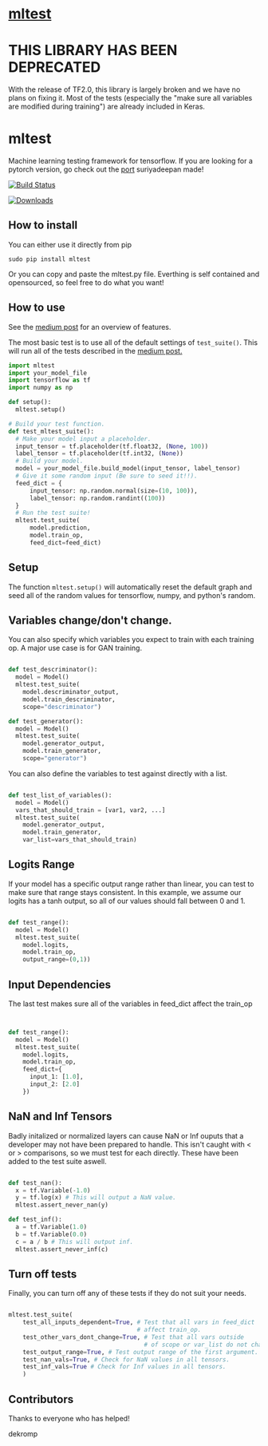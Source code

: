 # [mltest](https://github.com/chaserileyroberts/mltest)

# THIS LIBRARY HAS BEEN DEPRECATED
With the release of TF2.0, this library is largely broken and we have no plans on fixing it. Most of the tests (especially the "make sure all variables are modified during training") are already included in Keras.

# mltest

Machine learning testing framework for tensorflow. If you are looking for a pytorch version, go check out the [port](
https://github.com/suriyadeepan/torchtest) suriyadeepan made!

[![Build Status](https://travis-ci.org/Thenerdstation/mltest.svg?branch=master)](https://travis-ci.org/Thenerdstation/mltest)

[![Downloads](http://pepy.tech/badge/mltest)](http://pepy.tech/project/mltest)

## How to install

You can either use it directly from pip
```shell
sudo pip install mltest
```

Or you can copy and paste the mltest.py file. Everthing is self contained and opensourced, so feel free to do what you want!


## How to use

See the [medium post](https://medium.com/@keeper6928/mltest-automatically-test-neural-network-models-in-one-function-call-eb6f1fa5019d) for an overview of features.

The most basic test is to use all of the default settings of `test_suite()`. This will run all of the tests described in the [medium post.](https://medium.com/@keeper6928/mltest-automatically-test-neural-network-models-in-one-function-call-eb6f1fa5019d)
```python
import mltest
import your_model_file
import tensorflow as tf
import numpy as np

def setup():
  mltest.setup()

# Build your test function.
def test_mltest_suite():
  # Make your model input a placeholder.
  input_tensor = tf.placeholder(tf.float32, (None, 100))
  label_tensor = tf.placeholder(tf.int32, (None))
  # Build your model.
  model = your_model_file.build_model(input_tensor, label_tensor)
  # Give it some random input (Be sure to seed it!!).
  feed_dict = {
      input_tensor: np.random.normal(size=(10, 100)),
      label_tensor: np.random.randint((100))
  }
  # Run the test suite!
  mltest.test_suite(
      model.prediction,
      model.train_op,
      feed_dict=feed_dict)
```
## Setup
The function `mltest.setup()` will automatically reset the default graph and seed all of the random values for tensorflow, numpy, and python's random.

## Variables change/don't change.
You can also specify which variables you expect to train with each training op. A major use case is for GAN training.

```python

def test_descriminator():
  model = Model()
  mltest.test_suite(
    model.descriminator_output,
    model.train_descriminator,
    scope="descriminator")

def test_generator():
  model = Model()
  mltest.test_suite(
    model.generator_output,
    model.train_generator,
    scope="generator")
```

You can also define the variables to test against directly with a list.

```python

def test_list_of_variables():
  model = Model()
  vars_that_should_train = [var1, var2, ...]
  mltest.test_suite(
    model.generator_output,
    model.train_generator,
    var_list=vars_that_should_train)
```

## Logits Range
If your model has a specific output range rather than linear, you can test to make sure that range stays consistent. In this example, we assume our logits has a tanh output, so all of our values should fall between 0 and 1.

```python

def test_range():
  model = Model()
  mltest.test_suite(
    model.logits,
    model.train_op,
    output_range=(0,1))
```

## Input Dependencies
The last test makes sure all of the variables in feed_dict affect the train_op

```python


def test_range():
  model = Model()
  mltest.test_suite(
    model.logits,
    model.train_op,
    feed_dict={
      input_1: [1.0],
      input_2: [2.0]
    })
```

## NaN and Inf Tensors
Badly initalized or normalized layers can cause NaN or Inf ouputs that a developer may not have been prepared to handle. This isn't caught with < or > comparisons, so we must test for each directly. These have been added to the test suite aswell.
```python

def test_nan():
  x = tf.Variable(-1.0)
  y = tf.log(x) # This will output a NaN value.
  mltest.assert_never_nan(y)

def test_inf():
  a = tf.Variable(1.0)
  b = tf.Variable(0.0)
  c = a / b # This will output inf.
  mltest.assert_never_inf(c)
```

## Turn off tests
Finally, you can turn off any of these tests if they do not suit your needs.

```python

mltest.test_suite(
    test_all_inputs_dependent=True, # Test that all vars in feed_dict 
                                    # affect train_op.
    test_other_vars_dont_change=True, # Test that all vars outside 
                                      # of scope or var_list do not change.
    test_output_range=True, # Test output range of the first argument.
    test_nan_vals=True, # Check for NaN values in all tensors.
    test_inf_vals=True # Check for Inf values in all tensors.
    )
```

## Contributors
Thanks to everyone who has helped!

dekromp 
